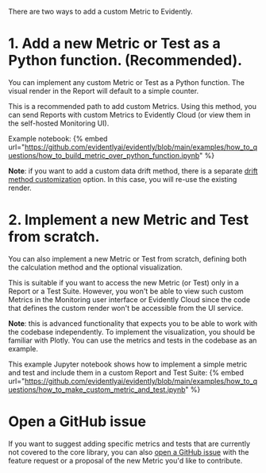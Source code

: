 There are two ways to add a custom Metric to Evidently. 

# 1. Add a new Metric or Test as a Python function. (Recommended).

You can implement any custom Metric or Test as a Python function. The visual render in the Report will default to a simple counter. 

This is a recommended path to add custom Metrics. Using this method, you can send Reports with custom Metrics to Evidently Cloud (or view them in the self-hosted Monitoring UI).

Example notebook: 
{% embed url="https://github.com/evidentlyai/evidently/blob/main/examples/how_to_questions/how_to_build_metric_over_python_function.ipynb" %}

**Note**: if you want to add a custom data drift method, there is a separate [drift method customization](add-custom-drift-method.md) option. In this case, you will re-use the existing render. 

# 2. Implement a new Metric and Test from scratch. 

You can also implement a new Metric or Test from scratch, defining both the calculation method and the optional visualization. 

This is suitable if you want to access the new Metric (or Test) only in a Report or a Test Suite. However, you won't be able to view such custom Metrics in the Monitoring user interface or Evidently Cloud since the code that defines the custom render won't be accessible from the UI service. 

**Note**: this is advanced functionality that expects you to be able to work with the codebase independently. To implement the visualization, you should be familiar with Plotly. 
You can use the metrics and tests in the codebase as an example.

This example Jupyter notebook shows how to implement a simple metric and test and include them in a custom Report and Test Suite:
{% embed url="https://github.com/evidentlyai/evidently/blob/main/examples/how_to_questions/how_to_make_custom_metric_and_test.ipynb" %}

# Open a GitHub issue 

If you want to suggest adding specific metrics and tests that are currently not covered to the core library, you can also [open a GitHub issue](https://github.com/evidentlyai/evidently/issues) with the feature request or a proposal of the new Metric you'd like to contribute.
